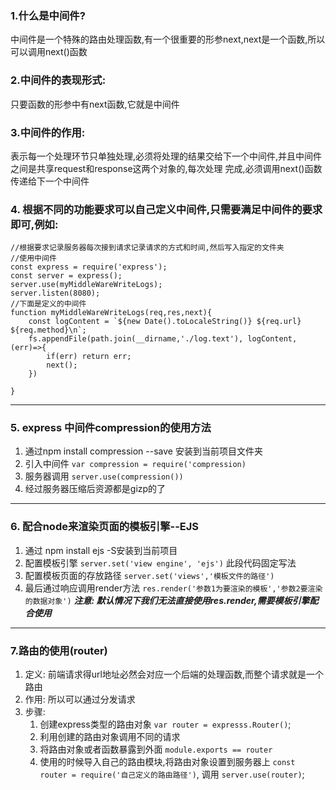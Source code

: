 ### 1.什么是中间件?
 中间件是一个特殊的路由处理函数,有一个很重要的形参next,next是一个函数,所以可以调用next()函数
### 2.中间件的表现形式:
只要函数的形参中有next函数,它就是中间件 
### 3.中间件的作用:
  表示每一个处理环节只单独处理,必须将处理的结果交给下一个中间件,并且中间件之间是共享request和response这两个对象的,每次处理 完成,必须调用next()函数传递给下一个中间件
### 4. 根据不同的功能要求可以自己定义中间件,只需要满足中间件的要求即可,例如:
```
//根据要求记录服务器每次接到请求记录请求的方式和时间,然后写入指定的文件夹
//使用中间件
const express = require('express');
const server = express();
server.use(myMiddleWareWriteLogs);
server.listen(8080);
//下面是定义的中间件
function myMiddleWareWriteLogs(req,res,next){
    const logContent = `${new Date().toLocaleString()} ${req.url} ${req.method}\n`;
    fs.appendFile(path.join(__dirname,'./log.text'), logContent, (err)=>{
        if(err) return err;
        next();
    })

}
```
---
### 5. express 中间件compression的使用方法
1. 通过npm install compression --save 安装到当前项目文件夹
2. 引入中间件 `var compression = require('compression)`
3. 服务器调用 `server.use(compression())`
4. 经过服务器压缩后资源都是gizp的了
---
### 6. 配合node来渲染页面的模板引擎--EJS
1. 通过 npm install ejs -S安装到当前项目
2. 配置模板引擎 `server.set('view engine', 'ejs')` 此段代码固定写法
3. 配置模板页面的存放路径 `server.set('views','模板文件的路径')`
4. 最后通过响应调用render方法 `res.render('参数1为要渲染的模板','参数2要渲染的数据对象')`
***注意: 默认情况下我们无法直接使用res.render,需要模板引擎配合使用***
----
 ### 7.路由的使用(router)
 1. 定义: 前端请求得url地址必然会对应一个后端的处理函数,而整个请求就是一个路由
 2. 作用: 所以可以通过分发请求
 3. 步骤:
      1. 创建express类型的路由对象 `var router = expresss.Router()`;
      2. 利用创建的路由对象调用不同的请求
      3. 将路由对象或者函数暴露到外面 `module.exports == router`
      4. 使用的时候导入自己的路由模块,将路由对象设置到服务器上  `const router = require('自己定义的路由路径')`, 调用 `server.use(router)`;
   